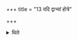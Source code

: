 +++
title = "13 यदि द्वाभ्यां होत्रे"

+++

<details><summary>थिते</summary>

यदि द्वाभ्यां होत्रे मैत्रावरुणाय च पूर्वस्मिन्पर्याये स्तुयुः । ब्राह्मणाच्छंसिनेऽच्छावाकाय चोत्तरस्मिन् १३
</details>
